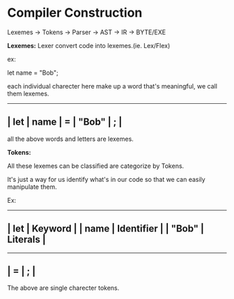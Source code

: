 # Compiler Construction



Lexemes -> Tokens -> Parser -> AST -> IR -> BYTE/EXE


**Lexemes:**
Lexer convert code into lexemes.(ie. Lex/Flex)

ex:

let name = "Bob";

each individual charecter here make up a word that's meaningful, we call them lexemes.

------------------------------
| let | name | = | "Bob" | ; |
------------------------------

all the above words and letters are lexemes.


__Tokens:__

All these lexemes can be classified are categorize by Tokens.

It's just a way for us identify what's in our code so that we can easily manipulate them.

Ex:

---------------------
| let   | Keyword    |
| name  | Identifier |
| "Bob" | Literals   |
---------------------

---------------------
| = | ; |
---------------------

The above are single charecter tokens.
